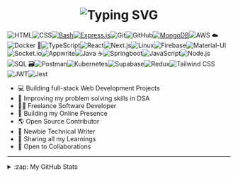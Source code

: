 <h1 align='center'>
<img src="https://readme-typing-svg.demolab.com?font=Fira+Code&weight=600&size=22&pause=1000&color=3F90F7&random=false&width=535&lines=%E2%9C%A8+Namaste%2C+Welcome+to+my+Mini+World!" alt="Typing SVG" />
</h1>

![HTML](https://img.shields.io/badge/HTML5-E34F26?style=for-the-badge&logo=html5&logoColor=white)![CSS](https://img.shields.io/badge/CSS3-1572B6?style=for-the-badge&logo=css3&logoColor=white)[![Bash](https://img.shields.io/badge/Bash-4EAA25?style=for-the-badge&logo=gnu-bash&logoColor=white)](https://www.gnu.org/software/bash/)[![Express.js](https://img.shields.io/badge/Express.js-%23404D59.svg?style=for-the-badge&logo=express&logoColor=white)](https://expressjs.com/)![Git](https://img.shields.io/badge/git-%23F05033.svg?style=for-the-badge&logo=git&logoColor=white)![GitHub](https://img.shields.io/badge/github-%23121011.svg?style=for-the-badge&logo=github&logoColor=white)[![MongoDB](https://img.shields.io/badge/MongoDB-13aa52?style=for-the-badge&logo=mongodb&logoColor=white)](https://www.mongodb.com/)![AWS ☁️](https://img.shields.io/badge/%E2%98%81%EF%B8%8F_AWS-%23FF2900.svg?style=for-the-badge&logo=amazon-aws&logoColor=white)![Docker 🐳](https://img.shields.io/badge/Docker-%230db7ed.svg?style=for-the-badge&logo=docker&logoColor=white)![TypeScript](https://img.shields.io/badge/TypeScript-D2691E?style=for-the-badge&logo=typescript&logoColor=white)![React](https://img.shields.io/badge/React-61DAFB?style=for-the-badge&logo=react&logoColor=black)![Next.js](https://img.shields.io/badge/Next.js-000000?style=for-the-badge&logo=next.js&logoColor=white)![Linux](https://img.shields.io/badge/Linux-ffffff?style=for-the-badge&logo=linux&logoColor=black)![Firebase](https://img.shields.io/badge/Firebase-FFCA28?style=for-the-badge&logo=firebase&logoColor=black)![Material-UI](https://img.shields.io/badge/MUI-004D70?style=for-the-badge&logo=mui&logoColor=white)![Socket.io](https://img.shields.io/badge/Socket.io-010101?style=for-the-badge&logo=socket.io&logoColor=white)![Appwrite](https://img.shields.io/badge/Appwrite-F02E65?style=for-the-badge&logo=appwrite&logoColor=white)![Java ☕](https://img.shields.io/badge/%E2%98%95%EF%B8%8F_Java-ED8B00?style=for-the-badge&logo=java&logoColor=white)![Springboot](https://img.shields.io/badge/Spring_Boot-754111?style=for-the-badge&logo=spring-boot)![JavaScript](https://img.shields.io/badge/JavaScript-F7DF1E?style=for-the-badge&logo=javascript&logoColor=black)![Node.js](https://img.shields.io/badge/Node.js-43853D?style=for-the-badge&logo=node.js&logoColor=white)![SQL 🗃️](https://img.shields.io/badge/%F0%9F%97%83%EF%B8%8F_SQL-CC2927?style=for-the-badge&logo=sql&logoColor=white)![Postman](https://img.shields.io/badge/Postman-FF6C37?style=for-the-badge&logo=postman&logoColor=white)![Kubernetes](https://img.shields.io/badge/kubernetes-%23326ce5.svg?style=for-the-badge&logo=kubernetes&logoColor=white)![Supabase](https://img.shields.io/badge/Supabase-3FCF77E?style=for-the-badge&logo=supabase&logoColor=white)![Redux](https://img.shields.io/badge/Redux-702ad4?style=for-the-badge&logo=redux&logoColor=white)![Tailwind CSS](https://img.shields.io/badge/Tailwind_CSS-20283c?style=for-the-badge&logo=tailwind-css&logoColor=white)![JWT](https://img.shields.io/badge/JWT-ad0e98?style=for-the-badge&logo=json-web-tokens&logoColor=white)![Jest](https://img.shields.io/badge/Jest-C21325?style=for-the-badge&logo=jest&logoColor=white)


- 💻 Building full-stack Web Development Projects
- 🧮 Improving my problem solving skills in DSA
- 👨‍💻 Freelance Software Developer
- 💪 Building my Online Presence
- 🌎 Open Source Contributor
- 📝 Newbie Technical Writer
- 🤗 Sharing all my Learnings
- 🤝 Open to Collaborations
  
---

<details>
  <summary>:zap: My GitHub Stats</summary>
  &emsp;
<div>  
  <a title="GitHub Readme Stats"><img src="https://fabianocouto-readme-stats.vercel.app/api?username=vishalsingh2972&show_icons=true&include_all_commits=true&count_private=true&theme=github_dark_dimmed&hide=stars&line_height=28&v1&rank_icon=github&text_color=adbac7&title_color=7cfe9e&icon_color=7cfe9e" width=49.6% />
  </a>
  <a title="Github Readme Streak Stats"><img src="https://github-readme-streak-stats.herokuapp.com/?user=vishalsingh2972&background=24292f&border=373e47&stroke=373e47&currStreakNum=adbac7&sideNums=adbac7&sideLabels=adbac7&dates=adbac7&ring=7cfe9e&currStreakLabel=7cfe9e&fire=213658k" alt="vishalsingh2972" width=49.79% />
  </a>
</div>
</details>
